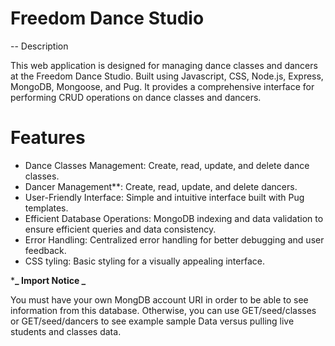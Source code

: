 # Freedom Dance Studio

-- Description

This web application is designed for managing dance classes and dancers at the Freedom Dance Studio. Built using Javascript, CSS, Node.js, Express, MongoDB, Mongoose, and Pug. It provides a comprehensive interface for performing CRUD operations on dance classes and dancers.

# Features

- Dance Classes Management: Create, read, update, and delete dance classes.
- Dancer Management\*\*: Create, read, update, and delete dancers.
- User-Friendly Interface: Simple and intuitive interface built with Pug templates.
- Efficient Database Operations: MongoDB indexing and data validation to ensure efficient queries and data consistency.
- Error Handling: Centralized error handling for better debugging and user feedback.
- CSS tyling: Basic styling for a visually appealing interface.

\***_ Import Notice _**

You must have your own MongDB account URI in order to be able to see information from this database. Otherwise, you can use GET/seed/classes or GET/seed/dancers to see example sample Data versus pulling live students and classes data.
